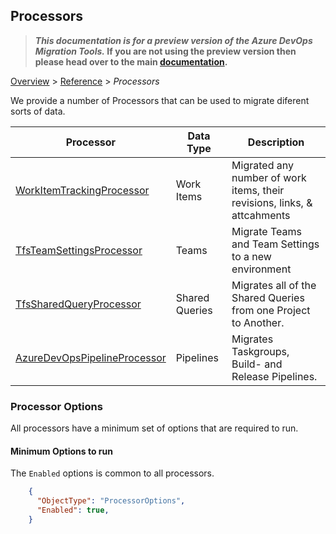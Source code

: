## Processors

>**_This documentation is for a preview version of the Azure DevOps Migration Tools._ If you are not using the preview version then please head over to the main [documentation](https://nkdagility.github.io/azure-devops-migration-tools).**

[Overview](.././index.md) > [Reference](../index.md) > *Processors*

We provide a number of Processors that can be used to migrate diferent sorts of data.

Processor | Data Type | Description
----------|-----------|------------
[WorkItemTrackingProcessor](./WorkItemTrackingProcessor.md) | Work Items | Migrated any number of work items, their revisions, links, & attcahments
[TfsTeamSettingsProcessor](./TfsTeamSettingsProcessor.md) | Teams | Migrate Teams and Team Settings to a new environment
[TfsSharedQueryProcessor](./TfsSharedQueryProcessor.md) | Shared Queries | Migrates all of the Shared Queries from one Project to Another.
[AzureDevOpsPipelineProcessor](./AzureDevOpsPipelineProcessor.md) | Pipelines | Migrates Taskgroups, Build- and Release Pipelines.


### Processor Options

 All processors have a minimum set of options that are required to run. 

#### Minimum Options to run
The `Enabled` options is common to all processors.


```JSON
    {
      "ObjectType": "ProcessorOptions",
      "Enabled": true,
    }
```